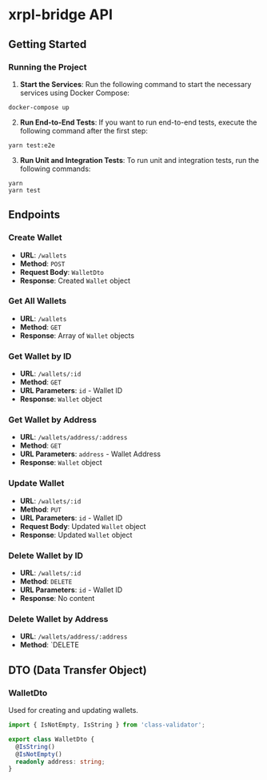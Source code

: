 # xrpl-bridge API

## Getting Started

### Running the Project

1. **Start the Services**: Run the following command to start the necessary services using Docker Compose:

`docker-compose up`

2. **Run End-to-End Tests**: If you want to run end-to-end tests, execute the following command after the first step:

`yarn test:e2e`

3. **Run Unit and Integration Tests**: To run unit and integration tests, run the following commands:

`yarn`\
`yarn test`

## Endpoints

### Create Wallet

- **URL**: `/wallets`
- **Method**: `POST`
- **Request Body**: `WalletDto`
- **Response**: Created `Wallet` object

### Get All Wallets

- **URL**: `/wallets`
- **Method**: `GET`
- **Response**: Array of `Wallet` objects

### Get Wallet by ID

- **URL**: `/wallets/:id`
- **Method**: `GET`
- **URL Parameters**: `id` - Wallet ID
- **Response**: `Wallet` object

### Get Wallet by Address

- **URL**: `/wallets/address/:address`
- **Method**: `GET`
- **URL Parameters**: `address` - Wallet Address
- **Response**: `Wallet` object

### Update Wallet

- **URL**: `/wallets/:id`
- **Method**: `PUT`
- **URL Parameters**: `id` - Wallet ID
- **Request Body**: Updated `Wallet` object
- **Response**: Updated `Wallet` object

### Delete Wallet by ID

- **URL**: `/wallets/:id`
- **Method**: `DELETE`
- **URL Parameters**: `id` - Wallet ID
- **Response**: No content

### Delete Wallet by Address

- **URL**: `/wallets/address/:address`
- **Method**: `DELETE

## DTO (Data Transfer Object)

### WalletDto

Used for creating and updating wallets.

```typescript
import { IsNotEmpty, IsString } from 'class-validator';

export class WalletDto {
  @IsString()
  @IsNotEmpty()
  readonly address: string;
}
